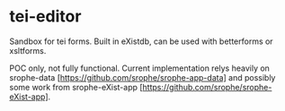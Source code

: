 # tei-editor
Sandbox for tei forms. Built in eXistdb, can be used with betterforms or xsltforms. 

POC only, not fully functional. Current implementation relys heavily on srophe-data [https://github.com/srophe/srophe-app-data]  and possibly some work from srophe-eXist-app [https://github.com/srophe/srophe-eXist-app]. 
